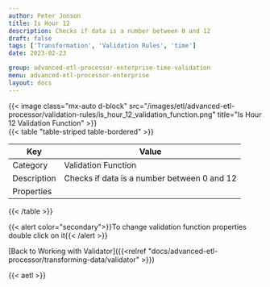 ```yaml
---
author: Peter Jonson
title: Is Hour 12
description: Checks if data is a number between 0 and 12
draft: false
tags: ['Transformation', 'Validation Rules', 'time']
date: 2023-02-23

group: advanced-etl-processor-enterprise-time-validation
menu: advanced-etl-processor-enterprise
layout: docs
---
```


{{< image class="mx-auto d-block"  src="/images/etl/advanced-etl-processor/validation-rules/is_hour_12_validation_function.png" title="Is Hour 12 Validation Function" >}}
\
{{< table "table-striped table-bordered" >}}

| Key         | Value                                       |
| ----------- | ------------------------------------------- |
| Category    | Validation Function                         |
| Description | Checks if data is a number between 0 and 12 |
| Properties  |                                             |

{{< /table >}}

{{< alert color="secondary">}}To change validation function properties double click on it{{< /alert >}}

[Back to Working with Validator]({{<relref "docs/advanced-etl-processor/transforming-data/validator" >}})

{{< aetl >}}
